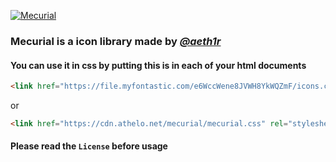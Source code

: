 [![Mecurial](http://aeth1r.athelo.net/mecurial/variants/logo.svg)](https://aeth1r.athelo.net/mecurial)

### Mecurial is a icon library made by *[@aeth1r](http://github.com/aeth1r)*

#### You can use it in css by putting this is in each of your html documents

```html
<link href="https://file.myfontastic.com/e6WccWene8JVWH8YkWQZmF/icons.css" rel="stylesheet"> 
```

or 

```html
<link href="https://cdn.athelo.net/mecurial/mecurial.css" rel="stylesheet"> 
```


#### Please read the ```License``` before usage
